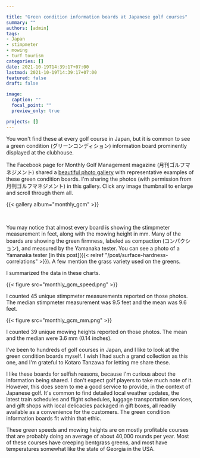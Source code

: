 ```yaml
---

title: "Green condition information boards at Japanese golf courses"
summary: ""
authors: [admin]
tags: 
- Japan
- stimpmeter
- mowing
- turf tourism
categories: []
date: 2021-10-19T14:39:17+07:00
lastmod: 2021-10-19T14:39:17+07:00
featured: false
draft: false

image:
  caption: ""
  focal_point: ""
  preview_only: true

projects: []
---
```


You won't find these at every golf course in Japan, but it is common to see a green condition (グリーンコンディション) information board prominently displayed at the clubhouse.

The Facebook page for Monthly Golf Management magazine (月刊ゴルフマネジメント) shared a [beautiful photo gallery](https://www.facebook.com/MonthlyGM/posts/4709920889053240) with representative examples of these green condition boards. I'm sharing the photos (with permission from 月刊ゴルフマネジメント) in this gallery. Click any image thumbnail to enlarge and scroll through them all.

{{< gallery album="monthly_gcm" >}}

<br>

You may notice that almost every board is showing the stimpmeter measurement in feet, along with the mowing height in mm. Many of the boards are showing the green firmness, labeled as compaction (コンパクション), and measured by the Yamanaka tester. You can see a photo of a Yamanaka tester [in this post]({{< relref "/post/surface-hardness-correlations" >}}). A few mention the grass variety used on the greens. 

I summarized the data in these charts. 

{{< figure src="monthly_gcm_speed.png" >}}

I counted 45 unique stimpmeter measurements reported on those photos. The median stimpmeter measurement was 9.5 feet and the mean was 9.6 feet.

{{< figure src="monthly_gcm_mm.png" >}}

I counted 39 unique mowing heights reported on those photos. The mean and the median were 3.6 mm (0.14 inches).

I've been to hundreds of golf courses in Japan, and I like to look at the green condition boards myself. I wish I had such a grand collection as this one, and I'm grateful to Kotaro Tanzawa for letting me share these. 

I like these boards for selfish reasons, because I'm curious about the information being shared. I don't expect golf players to take much note of it. However, this does seem to me a good service to provide, in the context of Japanese golf. It's common to find detailed local weather updates, the latest train schedules and flight schedules, luggage transportation services, and gift shops with local delicacies packaged in gift boxes, all readily available as a convenience for the customers. The green condition information boards fit within that ethic.

These green speeds and mowing heights are on mostly profitable courses that are probably doing an average of about 40,000 rounds per year. Most of these courses have creeping bentgrass greens, and most have temperatures somewhat like the state of Georgia in the USA.






